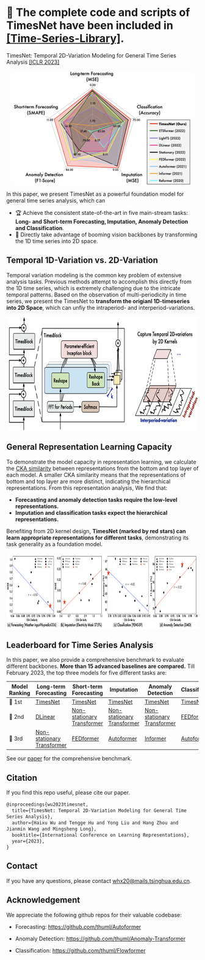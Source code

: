 # **:triangular_flag_on_post: The complete code and scripts of TimesNet have been included in [[Time-Series-Library]](https://github.com/thuml/Time-Series-Library).**

TimesNet: Temporal 2D-Variation Modeling for General Time Series Analysis [[ICLR 2023]](https://openreview.net/pdf?id=ju_Uqw384Oq)

<p align="center">
<img src=".\pic\overall.png" height = "300" alt="" align=center />
</p>

In this paper, we present TimesNet as a powerful foundation model for general time series analysis, which can

- 🏆 Achieve the consistent state-of-the-art in five main-stream tasks: **Long- and Short-term Forecasting, Imputation, Anomaly Detection and Classification**.
- 🌟 Directly take advantage of booming vision backbones by transforming the 1D time series into 2D space.

## Temporal 1D-Variation vs. 2D-Variation

Temporal variation modeling is the common key problem of extensive analysis tasks. Previous methods attempt to accomplish this directly from the 1D time series, which is extremely challenging due to the intricate temporal patterns. Based on the observation of multi-periodicity in time series, we present the TimesNet to **transform the origianl 1D-timeseries into 2D Space**, which can unfiy the intraperiod- and interperiod-variations.

<p align="center">
<img src=".\pic\timesnet.png" height = "300" alt="" align=center />
</p>

## General Representation Learning Capacity

To demonstrate the model capacity in representation learning, we calculate the [CKA similarity](https://github.com/jayroxis/CKA-similarity) between representations from the bottom and top layer of each model. A smaller CKA similarity means that the representations of bottom and top layer are more distinct, indicating the hierarchical representations. From this representation analysis, We find that:

- **Forecasting and anomaly detection tasks require the low-level representations.**
- **Imputation and classification tasks expect the hierarchical representations.**

Benefiting from 2D kernel design, **TimesNet (marked by red stars) can learn appropriate representations for different tasks**, demonstrating its task generality as a foundation model.

<p align="center">
<img src=".\pic\representation.png" height = "200" alt="" align=center />
</p>

## Leaderboard for Time Series Analysis

In this paper, we also provide a comprehensive benchmark to evaluate different backbones. **More than 15 advanced baselines are compared.** Till February 2023, the top three models for five different tasks are:

| Model<br>Ranking | Long-term<br>Forecasting                                     | Short-term<br>Forecasting                                    | Imputation                                                   | Anomaly<br>Detection                                         | Classification                                     |
| ---------------- | ------------------------------------------------------------ | ------------------------------------------------------------ | ------------------------------------------------------------ | ------------------------------------------------------------ | -------------------------------------------------- |
| 🥇 1st            | [TimesNet](https://arxiv.org/abs/2210.02186)                 | [TimesNet](https://arxiv.org/abs/2210.02186)                 | [TimesNet](https://arxiv.org/abs/2210.02186)                 | [TimesNet](https://arxiv.org/abs/2210.02186)                 | [TimesNet](https://arxiv.org/abs/2210.02186)       |
| 🥈 2nd            | [DLinear](https://github.com/cure-lab/LTSF-Linear)           | [Non-stationary<br/>Transformer](https://github.com/thuml/Nonstationary_Transformers) | [Non-stationary<br/>Transformer](https://github.com/thuml/Nonstationary_Transformers) | [Non-stationary<br/>Transformer](https://github.com/thuml/Nonstationary_Transformers) | [FEDformer](https://github.com/MAZiqing/FEDformer) |
| 🥉 3rd            | [Non-stationary<br>Transformer](https://github.com/thuml/Nonstationary_Transformers) | [FEDformer](https://github.com/MAZiqing/FEDformer)           | [Autoformer](https://github.com/thuml/Autoformer)            | [Informer](https://github.com/zhouhaoyi/Informer2020)        | [Autoformer](https://github.com/thuml/Autoformer)  |

See our [paper](https://openreview.net/pdf?id=ju_Uqw384Oq) for the comprehensive benchmark.

## Citation

If you find this repo useful, please cite our paper.

```
@inproceedings{wu2023timesnet,
  title={TimesNet: Temporal 2D-Variation Modeling for General Time Series Analysis},
  author={Haixu Wu and Tengge Hu and Yong Liu and Hang Zhou and Jianmin Wang and Mingsheng Long},
  booktitle={International Conference on Learning Representations},
  year={2023},
}
```

## Contact
If you have any questions, please contact whx20@mails.tsinghua.edu.cn.

## Acknowledgement

We appreciate the following github repos for their valuable codebase:

- Forecasting: https://github.com/thuml/Autoformer

- Anomaly Detection: https://github.com/thuml/Anomaly-Transformer

- Classification: https://github.com/thuml/Flowformer
